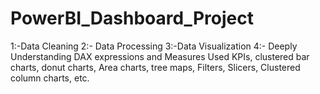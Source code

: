 # PowerBI_Dashboard_Project

1:-Data Cleaning
2:- Data Processing
3:-Data Visualization
4:- Deeply Understanding DAX expressions and Measures
Used KPIs, clustered bar charts, donut charts, Area charts, tree maps, Filters, Slicers, Clustered column charts, etc.
